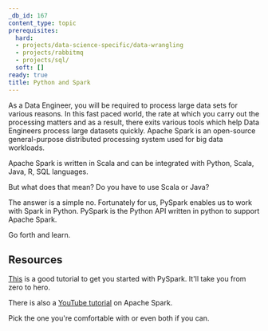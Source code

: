 ```yaml
---
_db_id: 167
content_type: topic
prerequisites:
  hard:
  - projects/data-science-specific/data-wrangling
  - projects/rabbitmq
  - projects/sql/
  soft: []
ready: true
title: Python and Spark
---
```


As a Data Engineer, you will be required to process large data sets for various reasons. In this fast paced world, the rate at which you carry out the processing matters and as a result, there exits various tools which help Data Engineers process large datasets quickly. Apache Spark is an open-source general-purpose distributed processing system used for big data workloads.

Apache Spark is written in Scala and can be integrated with Python, Scala, Java, R, SQL languages.

But what does that mean? Do you have to use Scala or Java?

The answer is a simple no. Fortunately for us, PySpark enables us to work with Spark in Python. PySpark is the Python API written in python to support Apache Spark.

Go forth and learn.

## Resources

[This](https://www.tutorialspoint.com/pyspark/index.htm) is a good tutorial to get you started with PySpark. It'll take you from zero to hero.

There is also a [YouTube tutorial](https://www.youtube.com/watch?v=CoYIwoeQxMY&list=PLot-YkcC7wZ_2sxmRTZr2c121rjcaleqv) on Apache Spark.

Pick the one you're comfortable with or even both if you can.